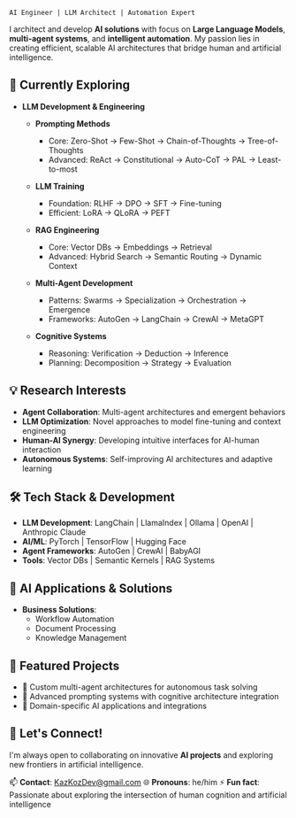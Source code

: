 `AI Engineer | LLM Architect | Automation Expert`

I architect and develop **AI solutions** with focus on **Large Language Models**, **multi-agent systems**, and **intelligent automation**. My passion lies in creating efficient, scalable AI architectures that bridge human and artificial intelligence.

## 🌱 Currently Exploring

* **LLM Development & Engineering**
   * **Prompting Methods**
      * Core: Zero-Shot → Few-Shot → Chain-of-Thoughts → Tree-of-Thoughts
      * Advanced: ReAct → Constitutional → Auto-CoT → PAL → Least-to-most
   
   * **LLM Training**
      * Foundation: RLHF → DPO → SFT → Fine-tuning
      * Efficient: LoRA → QLoRA → PEFT
   
   * **RAG Engineering**
      * Core: Vector DBs → Embeddings → Retrieval
      * Advanced: Hybrid Search → Semantic Routing → Dynamic Context
   
   * **Multi-Agent Development**
      * Patterns: Swarms → Specialization → Orchestration → Emergence
      * Frameworks: AutoGen → LangChain → CrewAI → MetaGPT
   
   * **Cognitive Systems**
      * Reasoning: Verification → Deduction → Inference
      * Planning: Decomposition → Strategy → Evaluation

## 💡 Research Interests

* **Agent Collaboration**: Multi-agent architectures and emergent behaviors
* **LLM Optimization**: Novel approaches to model fine-tuning and context engineering
* **Human-AI Synergy**: Developing intuitive interfaces for AI-human interaction
* **Autonomous Systems**: Self-improving AI architectures and adaptive learning

## 🛠️ Tech Stack & Development

* **LLM Development**: LangChain | LlamaIndex | Ollama | OpenAI | Anthropic Claude
* **AI/ML**: PyTorch | TensorFlow | Hugging Face
* **Agent Frameworks**: AutoGen | CrewAI | BabyAGI
* **Tools**: Vector DBs | Semantic Kernels | RAG Systems

## 🚀 AI Applications & Solutions

* **Business Solutions**:
   * Workflow Automation
   * Document Processing
   * Knowledge Management

## 🌟 Featured Projects

* 🤖 Custom multi-agent architectures for autonomous task solving
* 🧠 Advanced prompting systems with cognitive architecture integration
* 🎯 Domain-specific AI applications and integrations

## 🤝 Let's Connect!

I'm always open to collaborating on innovative **AI projects** and exploring new frontiers in artificial intelligence.

📫 **Contact**: KazKozDev@gmail.com 🌐 **Pronouns**: he/him ⚡ **Fun fact**: Passionate about exploring the intersection of human cognition and artificial intelligence

